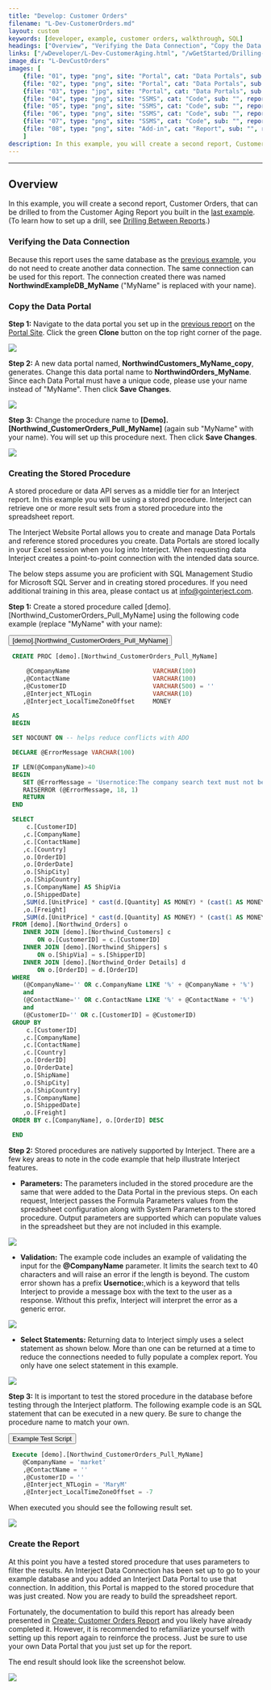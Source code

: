 ```yaml
---
title: "Develop: Customer Orders"
filename: "L-Dev-CustomerOrders.md"
layout: custom
keywords: [developer, example, customer orders, walkthrough, SQL]
headings: ["Overview", "Verifying the Data Connection", "Copy the Data Portal", "Creating the Stored Procedure", "Create the Report"]
links: ["/wDeveloper/L-Dev-CustomerAging.html", "/wGetStarted/Drilling-Between-Reports.html", "/wDeveloper/L-Dev-CustomerAging.html#setting-up-the-data-connection", "/wDeveloper/L-Dev-CustomerAging.html#setting-up-the-data-portal", "https://portal.gointerject.com/DataPortals.html", "mailto:info@gointerject.com", "/wGetStarted/L-Create-CustomerOrders.html"]
image_dir: "L-DevCustOrders"
images: [
	{file: "01", type: "png", site: "Portal", cat: "Data Portals", sub: "Details", report: "", ribbon: "", config: ""}, 
	{file: "02", type: "png", site: "Portal", cat: "Data Portals", sub: "Details", report: "", ribbon: "", config: ""}, 
	{file: "03", type: "jpg", site: "Portal", cat: "Data Portals", sub: "Details", report: "", ribbon: "", config: ""}, 
	{file: "04", type: "png", site: "SSMS", cat: "Code", sub: "", report: "", ribbon: "", config: ""}, 
	{file: "05", type: "png", site: "SSMS", cat: "Code", sub: "", report: "", ribbon: "", config: ""}, 
	{file: "06", type: "png", site: "SSMS", cat: "Code", sub: "", report: "", ribbon: "", config: ""}, 
	{file: "07", type: "png", site: "SSMS", cat: "Code", sub: "", report: "", ribbon: "", config: ""}, 
	{file: "08", type: "png", site: "Add-in", cat: "Report", sub: "", report: "Customer Orders", ribbon: "", config: ""}
	]
description: In this example, you will create a second report, Customer Orders, that can be drilled to from the Customer Aging Report you built in the last example. This uses a report range.
---
```

* * *

## Overview

In this example, you will create a second report, Customer Orders, that can be drilled to from the Customer Aging Report you built in the [last example](/wDeveloper/L-Dev-CustomerAging.html). (To learn how to set up a drill, see [Drilling Between Reports](/wGetStarted/Drilling-Between-Reports.html).)

### Verifying the Data Connection

Because this report uses the same database as the [previous example](/wDeveloper/L-Dev-CustomerAging.html#setting-up-the-data-connection), you do not need to create another data connection. The same connection can be used for this report. The connection created there was named **NorthwindExampleDB_MyName** ("MyName" is replaced with your name).

### Copy the Data Portal

**Step 1:** Navigate to the data portal you set up in the [previous report](/wDeveloper/L-Dev-CustomerAging.html#setting-up-the-data-portal) on the [Portal Site](https://portal.gointerject.com/DataPortals.html). Click the green **Clone** button on the top right corner of the page.

![](/images/L-DevCustOrders/01.png)
<br>

**Step 2:** A new data portal named, **NorthwindCustomers_MyName_copy**, generates. Change this data portal name to **NorthwindOrders_MyName**. Since each Data Portal must have a unique code, please use your name instead of "MyName". Then click **Save Changes**.

![](/images/L-DevCustOrders/02.png)
<br>

**Step 3:** Change the procedure name to **[Demo].[Northwind_CustomerOrders_Pull_MyName]** (again sub "MyName" with your name). You will set up this procedure next. Then click **Save Changes**.

![](/images/L-DevCustOrders/03.jpg)
<br>

### Creating the Stored Procedure

A stored procedure or data API serves as a middle tier for an Interject report. In this example you will be using a stored procedure. Interject can retrieve one or more result sets from a stored procedure into the spreadsheet report.

The Interject Website Portal allows you to create and manage Data Portals and reference stored procedures you create. Data Portals are stored locally in your Excel session when you log into Interject. When requesting data Interject creates a point-to-point connection with the intended data source.

The below steps assume you are proficient with SQL Management Studio for Microsoft SQL Server and in creating stored procedures. If you need additional training in this area, please contact us at [info@gointerject.com](mailto:info@gointerject.com).

**Step 1:** Create a stored procedure called [demo].[Northwind_CustomerOrders_Pull_MyName] using the following code example (replace "MyName" with your name):

<button class="collapsible">\[demo\].\[Northwind_CustomerOrders_Pull_MyName\]</button>
<div markdown="1" class="panel">

```sql
 CREATE PROC [demo].[Northwind_CustomerOrders_Pull_MyName]

 	 @CompanyName						VARCHAR(100)
 	,@ContactName						VARCHAR(100)
 	,@CustomerID						VARCHAR(500) = ''
 	,@Interject_NTLogin					VARCHAR(10)
 	,@Interject_LocalTimeZoneOffset		MONEY

 AS
 BEGIN

 SET NOCOUNT ON -- helps reduce conflicts with ADO

 DECLARE @ErrorMessage VARCHAR(100)

 IF LEN(@CompanyName)>40
 BEGIN
 	SET @ErrorMessage = 'Usernotice:The company search text must not be more than 40 characters.'
 	RAISERROR (@ErrorMessage, 18, 1)
 	RETURN		
 END

 SELECT
 	 c.[CustomerID]
 	,c.[CompanyName]
 	,c.[ContactName]
 	,c.[Country]
 	,o.[OrderID]
 	,o.[OrderDate]
 	,o.[ShipCity]
 	,o.[ShipCountry]
 	,s.[CompanyName] AS ShipVia
 	,o.[ShippedDate]
 	,SUM(d.[UnitPrice] * cast(d.[Quantity] AS MONEY) * (cast(1 AS MONEY) -d.[Discount])) AS OrderAmount
 	,o.[Freight]
 	,SUM(d.[UnitPrice] * cast(d.[Quantity] AS MONEY) * (cast(1 AS MONEY) -d.[Discount])) + o.[Freight] AS TotalAmount
 FROM [demo].[Northwind_Orders] o
 	INNER JOIN [demo].[Northwind_Customers] c
 		ON o.[CustomerID] = c.[CustomerID]
 	INNER JOIN [demo].[Northwind_Shippers] s
 		ON o.[ShipVia] = s.[ShipperID]
 	INNER JOIN [demo].[Northwind_Order Details] d
 		ON o.[OrderID] = d.[OrderID]
 WHERE
 	(@CompanyName='' OR c.CompanyName LIKE '%' + @CompanyName + '%')
 	and
 	(@ContactName='' OR c.ContactName LIKE '%' + @ContactName + '%')
 	and
 	(@CustomerID='' OR c.[CustomerID] = @CustomerID)
 GROUP BY
 	 c.[CustomerID]
 	,c.[CompanyName]
 	,c.[ContactName]
 	,c.[Country]
 	,o.[OrderID]
 	,o.[OrderDate]
 	,o.[ShipName]
 	,o.[ShipCity]
 	,o.[ShipCountry]
 	,s.[CompanyName]
 	,o.[ShippedDate]
 	,o.[Freight]
 ORDER BY c.[CompanyName], o.[OrderID] DESC

 END
```

</div>

**Step 2:** Stored procedures are natively supported by Interject. There are a few key areas to note in the code example that help illustrate Interject features.

* **Parameters:** The parameters included in the stored procedure are the same that were added to the Data Portal in the previous steps. On each request, Interject passes the Formula Parameters values from the spreadsheet configuration along with System Parameters to the stored procedure. Output parameters are supported which can populate values in the spreadsheet but they are not included in this example.

![](/images/L-DevCustOrders/04.png)
<br>

* **Validation:** The example code includes an example of validating the input for the **@CompanyName** parameter. It limits the search text to 40 characters and will raise an error if the length is beyond. The custom error shown has a prefix **Usernotice:**,which is a keyword that tells Interject to provide a message box with the text to the user as a response. Without this prefix, Interject will interpret the error as a generic error.

![](/images/L-DevCustOrders/05.png)
<br>

* **Select Statements:** Returning data to Interject simply uses a select statement as shown below. More than one can be returned at a time to reduce the connections needed to fully populate a complex report. You only have one select statement in this example.

![](/images/L-DevCustOrders/06.png)
<br>

**Step 3:** It is important to test the stored procedure in the database before testing through the Interject platform. The following example code is an SQL statement that can be executed in a new query. Be sure to change the procedure name to match your own.

<button class="collapsible">Example Test Script</button>
<div markdown="1" class="panel">

```sql
 Execute [demo].[Northwind_CustomerOrders_Pull_MyName]
 	@CompanyName = 'market'
 	,@ContactName = ''
 	,@CustomerID = ''
 	,@Interject_NTLogin = 'MaryM'
 	,@Interject_LocalTimeZoneOffset = -7
```

</div>

When executed you should see the following result set.

![](/images/L-DevCustOrders/07.png)
<br>

### Create the Report

At this point you have a tested stored procedure that uses parameters to filter the results. An Interject Data Connection has been set up to go to your example database and you added an Interject Data Portal to use that connection. In addition, this Portal is mapped to the stored procedure that was just created. Now you are ready to build the spreadsheet report.

Fortunately, the documentation to build this report has already been presented in [Create: Customer Orders Report](/wGetStarted/L-Create-CustomerOrders.html) and you likely have already completed it. However, it is recommended to refamiliarize yourself with setting up this report again to reinforce the process. Just be sure to use your own Data Portal that you just set up for the report.

The end result should look like the screenshot below.

![](/images/L-DevCustOrders/08.png)
<br>
